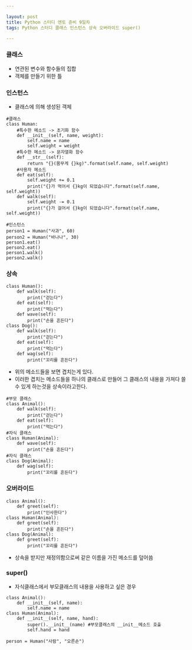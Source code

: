 ```yaml
---

layout: post
title: Python 스터디 멘토 준비 9일차
tags: Python 스터디 클래스 인스턴스 상속 오버라이드 super()

---
```


### 클래스
* 연관된 변수와 함수들의 집합
* 객체를 만들기 위한 틀

### 인스턴스
* 클래스에 의해 생성된 객체

```
#클래스
class Human:
	#특수한 메소드 -> 초기화 함수
	def __init__(self, name, weight):
    	self.name = name
        self.weight = weight
    #특수한 메소드 -> 문자열화 함수
	def __str__(self):
    	return "{}(몸무게 {}kg)".format(self.name, self.weight)
    #사용자 메소드
	def eat(self):
    	self.weight += 0.1
        print("{}가 먹어서 {}kg이 되었습니다".format(self.name, self.weight))
	def walk(self):
    	self.weight -= 0.1
        print("{}가 걸어서 {}kg이 되었습니다".format(self.name, self.weight))

#인스턴스
person1 = Human("사과", 60)
person2 = Human("바나나", 30)
person1.eat()
person2.eat()
person1.walk()
person2.walk()
```

### 상속
```
class Human():
	def walk(self):
    	print("걷는다")
	def eat(self):
    	print("먹는다")
    def wave(self):
    	print("손을 흔든다")
class Dog():
	def walk(self):
    	print("걷는다")
    def eat(self):
    	print("먹는다")
    def wag(self):
    	print("꼬리를 흔든다")
```

* 위의 메소드들을 보면 겹치는게 있다.
* 이러한 겹치는 메소드들을 하나의 클래스로 만들어 그 클래스의 내용을 가져다 쓸 수 있게 하는것을 상속이라고한다.

```
#부모 클래스
class Animal():
	def walk(self):
    	print("걷는다")
	def eat(self):
    	print("먹는다")
#자식 클래스
class Human(Animal):
	def wave(self):
    	print("손을 흔든다")
#자식 클래스
class Dog(Animal):
	def wag(self):
    	print("꼬리를 흔든다")
```

### 오버라이드
```
class Animal():
	def greet(self):
    	print("인사한다")
class Human(Animal):
	def greet(self):
    	print("손을 흔든다")
class Dog(Animal):
	def greet(self):
    	print("꼬리를 흔든다")
```

* 상속을 받지만 재정의함으로써 같은 이름을 가진 메소드를 덮어씀

### super()
* 자식클래스에서 부모클래스의 내용을 사용하고 싶은 경우
```
class Animal():
	def __init__(self, name):
    	self.name = name
class Human(Animal):
	def __init__(self, name, hand):
    	super().__init__(name) #부모클래스의 __init__메소드 호출
        self.hand = hand

person = Human("사람", "오른손")
```